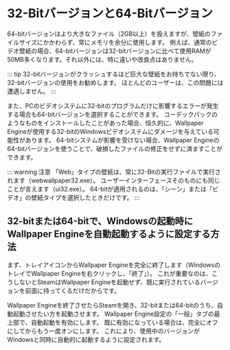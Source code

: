 # 32-Bitバージョンと64-Bitバージョン

64-bitバージョンはより大きなファイル（2GB以上）を扱えますが、壁紙のファイルサイズにかかわらず、常にメモリを余分に使用します。 例えば、通常のビデオ壁紙の場合、64-bitバージョンは32-bitバージョンに比べて使用RAMが50MB多くなります。それ以外には、特に違いや改良点はありません。

::: tip 32-bitバージョンがクラッシュするほど巨大な壁紙をお持ちでない限り、32-bitバージョンの使用をお勧めします。 ほとんどのユーザーは、この問題には遭遇しません。 :::

また、PCのビデオシステムに32-bitのプログラムだけに影響するエラーが発生する場合も64-bitバージョンを選択することができます。 コーデックパックのようなものをインストールしたことがあった場合、恒久的に、Wallpaper Engineが使用する32-bitのWindowsビデオシステムにダメージを与えている可能性があります。 64-bitシステムが影響を受けない場合、Wallpaper Engineの64-bitバージョンを使うことで、破損したファイルの修正をせずに済ますことができます。

::: warning 注意 「Web」タイプの壁紙は、常に32-Bitの実行ファイルで実行されます（webwallpaper32.exe）。 ユーザーインターフェースそのものにも同じことが言えます（ui32.exe）。 64-bitが適用されるのは、「シーン」または「ビデオ」の壁紙タイプを選択したときだけです。 :::

## 32-bitまたは64-bitで、Windowsの起動時にWallpaper Engineを自動起動するように設定する方法

まず、トレイアイコンからWallpaper Engineを完全に終了します（WindowsのトレイでWallpaper Engineを右クリックし、「終了」）。 これが重要なのは、こうしないとSteamはWallpaper Engineを起動せず、既に実行されているバージョンを前面に持ってくるだけだからです。

Wallpaper Engineを終了させたらSteamを開き、32-bitまたは64-bitのうち、自動起動させたい方を起動させます。 Wallpaper Engine設定の「一般」タブの最上部で、自動起動を有効にします。 既に有効になっている場合は、完全にオフにしてからもう一度オンにします。 これにより、使用中のバージョンがWindowsと同時に自動的に起動するように設定されます。 